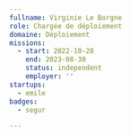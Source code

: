 ```yaml
---
fullname: Virginie Le Borgne
role: Chargée de déploiement
domaine: Déploiement
missions:
  - start: 2022-10-28
    end: 2023-08-30
    status: independent
    employer: ''
startups:
  - emile
badges:
  - segur

---
```




